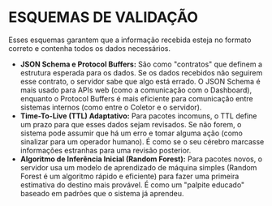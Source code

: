 # ESQUEMAS DE VALIDAÇÃO

Esses esquemas garantem que a informação recebida esteja no formato correto e contenha todos os dados necessários.

* **JSON Schema e Protocol Buffers:** São como "contratos" que definem a estrutura esperada para os dados. Se os dados recebidos não seguirem esse contrato, o servidor sabe que algo está errado. O JSON Schema é mais usado para APIs web (como a comunicação com o Dashboard), enquanto o Protocol Buffers é mais eficiente para comunicação entre sistemas internos (como entre o Coletor e o servidor).
* **Time-To-Live (TTL) Adaptativo:** Para pacotes incomuns, o TTL define um prazo para que esses dados sejam revisados. Se não forem, o sistema pode assumir que há um erro e tomar alguma ação (como sinalizar para um operador humano). É como se o seu cérebro marcasse informações estranhas para uma revisão posterior.
* **Algoritmo de Inferência Inicial (Random Forest):** Para pacotes novos, o servidor usa um modelo de aprendizado de máquina simples (Random Forest é um algoritmo rápido e eficiente) para fazer uma primeira estimativa do destino mais provável. É como um "palpite educado" baseado em padrões que o sistema já aprendeu.
